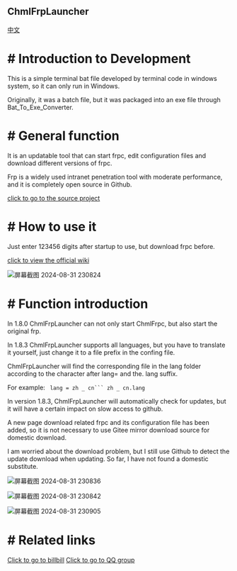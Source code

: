 ## ChmlFrpLauncher
<a href="https://github.com/Qianyiaz/ChmlFrpLauncher/blob/main/README.md">中文</a>
# # Introduction to Development

This is a simple terminal bat file developed by terminal code in windows system, so it can only run in Windows.

Originally, it was a batch file, but it was packaged into an exe file through Bat_To_Exe_Converter.


# # General function

It is an updatable tool that can start frpc, edit configuration files and download different versions of frpc.

Frp is a widely used intranet penetration tool with moderate performance, and it is completely open source in Github.

<a href = "https://github.com/fatedier/FRP" > click to go to the source project </a >


# # How to use it

Just enter 123456 digits after startup to use, but download frpc before.

<a href = "https://github.com/qianyiaz/chmlfrplanucher/wiki" > click to view the official wiki</a >

![屏幕截图 2024-08-31 230824](https://github.com/user-attachments/assets/55328475-775b-427f-818b-c68f4600332b)

# # Function introduction

In 1.8.0 ChmlFrpLauncher can not only start ChmlFrpc, but also start the original frp.

In 1.8.3 ChmlFrpLauncher supports all languages, but you have to translate it yourself, just change it to a file prefix in the confing file.

ChmlFrpLauncher will find the corresponding file in the lang folder according to the character after lang= and the. lang suffix.

For example: ` lang = zh _ cn``` zh _ cn.lang`

In version 1.8.3, ChmlFrpLauncher will automatically check for updates, but it will have a certain impact on slow access to github.

A new page download related frpc and its configuration file has been added, so it is not necessary to use Gitee mirror download source for domestic download.

I am worried about the download problem, but I still use Github to detect the update download when updating. So far, I have not found a domestic substitute.

![屏幕截图 2024-08-31 230836](https://github.com/user-attachments/assets/b4e58a51-07e1-40f0-863b-c4d674e18d53)

![屏幕截图 2024-08-31 230842](https://github.com/user-attachments/assets/6f9204ac-0037-4539-87ea-99dcaa4672f9)

![屏幕截图 2024-08-31 230905](https://github.com/user-attachments/assets/4905476c-2d1d-4267-97c4-8f8f3eb82ce1)

# # Related links

<a href = "https://space.bilibili.com/1582404131" > Click to go to billbill</a >
<a href = "https://qm.qq.com/q/thfq0fm2" > Click to go to QQ group </a >
